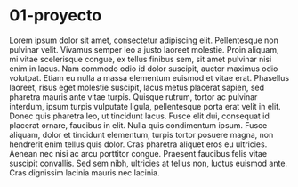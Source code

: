 # 01-proyecto
Lorem ipsum dolor sit amet, consectetur adipiscing elit. Pellentesque non pulvinar velit. Vivamus semper leo a justo laoreet molestie. 
Proin aliquam, mi vitae scelerisque congue, ex tellus finibus sem, sit amet pulvinar nisi enim in lacus. Nam commodo odio id dolor suscipit, 
auctor maximus odio volutpat. Etiam eu nulla a massa elementum euismod et vitae erat. Phasellus laoreet, risus eget molestie suscipit, 
lacus metus placerat sapien, sed pharetra mauris ante vitae turpis. Quisque rutrum, tortor ac pulvinar interdum, ipsum turpis vulputate ligula, 
pellentesque porta erat velit in elit. Donec quis pharetra leo, ut tincidunt lacus. Fusce elit dui, consequat id placerat ornare, 
faucibus in elit. Nulla quis condimentum ipsum. Fusce aliquam, dolor et tincidunt elementum, turpis tortor posuere magna, non hendrerit enim tellus quis dolor. 
Cras pharetra aliquet eros eu ultricies. Aenean nec nisi ac arcu porttitor congue. Praesent faucibus felis vitae suscipit convallis. 
Sed sem nibh, ultricies at tellus non, luctus euismod ante. Cras dignissim lacinia mauris nec lacinia.
